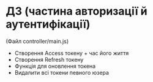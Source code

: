 # ДЗ (частина авторизації й аутентифікації)
(Файл controller/main.js)

- Створення Access токену + час його життя
- Створення Refresh токену
- Функція для оновлення токена
- Видалити всі токени певного юзера





